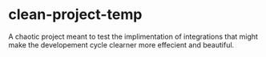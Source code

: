 # clean-project-temp
A chaotic project meant to test the implimentation of integrations that might make the developement cycle clearner more effecient and beautiful.
